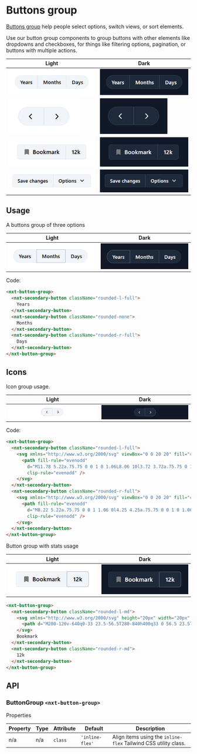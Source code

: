 # Buttons group

[Buttons group](https://developer.mozilla.org/en-US/docs/Web/HTML/Element/button) help people select options, switch views, or sort elements.

Use our button group components to group buttons with other elements like dropdowns and checkboxes, for things like filtering options, pagination, or buttons with multiple actions.

Light | Dark
---------- | ---------
!["Button group on light mode"](images/buttons-group/button-group.png) | !["Button group on dark mode"](images/buttons-group/button-group-dark.png)
!["Icon group on light mode"](images/buttons-group/icon-group.png) | !["Icon group on light mode"](images/buttons-group/icon-group-dark.png)
!["Button group with stats on light mode"](images/buttons-group/button-group-with-stats.png) | !["Button group with stats on light mode"](images/buttons-group/button-group-with-stats-dark.png)
!["Button group with dropdown on light mode"](images/buttons-group/button-group-with-dropdown.png) | !["Button group with dropdown on light mode"](images/buttons-group/button-group-with-dropdown-dark.png)

## Usage

A buttons group of three options

Light | Dark
---------- | ---------
!["Button group on light mode"](images/buttons-group/button-group-usage.png) | !["Button group on dark mode"](images/buttons-group/button-group-usage-dark.png)

Code:

```html
<nxt-button-group>
  <nxt-secondary-button className="rounded-l-full">
    Years
  </nxt-secondary-button>
  <nxt-secondary-button className="rounded-none">
    Months
  </nxt-secondary-button>
  <nxt-secondary-button className="rounded-r-full">
    Days
  </nxt-secondary-button>
</nxt-button-group>
```

## Icons

Icon group usage.

Light | Dark
---------- | ---------
!["Icon group usage on light mode"](images/buttons-group/icon-group-usage.png) | !["Icon group usage on dark mode"](images/buttons-group/icon-group-usage-dark.png)

Code:

```html
<nxt-button-group>
  <nxt-secondary-button className="rounded-l-full">
    <svg xmlns="http://www.w3.org/2000/svg" viewBox="0 0 20 20" fill="currentColor" class="size-6">
      <path fill-rule="evenodd"
        d="M11.78 5.22a.75.75 0 0 1 0 1.06L8.06 10l3.72 3.72a.75.75 0 1 1-1.06 1.06l-4.25-4.25a.75.75 0 0 1 0-1.06l4.25-4.25a.75.75 0 0 1 1.06 0Z"
        clip-rule="evenodd" />
    </svg>
  </nxt-secondary-button>
  <nxt-secondary-button className="rounded-r-full">
    <svg xmlns="http://www.w3.org/2000/svg" viewBox="0 0 20 20" fill="currentColor" class="size-6">
      <path fill-rule="evenodd"
        d="M8.22 5.22a.75.75 0 0 1 1.06 0l4.25 4.25a.75.75 0 0 1 0 1.06l-4.25 4.25a.75.75 0 0 1-1.06-1.06L11.94 10 8.22 6.28a.75.75 0 0 1 0-1.06Z"
        clip-rule="evenodd" />
    </svg>
  </nxt-secondary-button>
</nxt-button-group>
```

Button group with stats usage

Light | Dark
---------- | ---------
!["Button group with stats usage on light mode"](images/buttons-group/button-group-with-stats-usage.png) | !["Button group with stats usage on dark mode"](images/buttons-group/button-group-with-stats-usage-dark.png)

```html
<nxt-button-group>
  <nxt-secondary-button className="rounded-l-md">
    <svg xmlns="http://www.w3.org/2000/svg" height="20px" width="20px" fill="#777" viewBox="0 -960 960 960">
      <path d="M200-120v-640q0-33 23.5-56.5T280-840h400q33 0 56.5 23.5T760-760v640L480-240 200-120Z" />
    </svg>
    Bookmark
  </nxt-secondary-button>
  <nxt-secondary-button className="rounded-r-md">
    12k
  </nxt-secondary-button>
</nxt-button-group>
```

## API

### ButtonGroup `<nxt-button-group>`

Properties

Property  | Type        | Attribute   | Default | Description
----------|-------------|-------------|---------|------------
n/a | n/a      | `class` |  `'inline-flex'`   | Align items using the `inline-flex` Tailwind CSS utility class.
